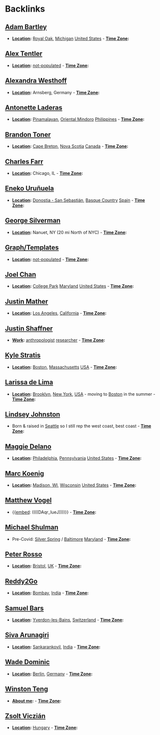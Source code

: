 
# Backlinks
## [Adam Bartley](<Adam Bartley.md>)
- **[Location](<Location.md>):** [Royal Oak](<Royal Oak.md>), [Michigan](<Michigan.md>) [United States](<United States.md>)
        - **[Time Zone](<Time Zone.md>):**

## [Alex Tentler](<Alex Tentler.md>)
- **[Location](<Location.md>):** [not-populated](<not-populated.md>)
        - **[Time Zone](<Time Zone.md>):**

## [Alexandra Westhoff](<Alexandra Westhoff.md>)
- **[Location](<Location.md>):** Arnsberg, Germany
        - **[Time Zone](<Time Zone.md>):**

## [Antonette Laderas](<Antonette Laderas.md>)
- **[Location](<Location.md>):** [Pinamalayan](<Pinamalayan.md>), [Oriental Mindoro](<Oriental Mindoro.md>) [Philippines](<Philippines.md>)
        - **[Time Zone](<Time Zone.md>):**

## [Brandon Toner](<Brandon Toner.md>)
- **[Location](<Location.md>):** [Cape Breton](<Cape Breton.md>), [Nova Scotia](<Nova Scotia.md>) [Canada](<Canada.md>)
        - **[Time Zone](<Time Zone.md>):**

## [Charles Farr](<Charles Farr.md>)
- **[Location](<Location.md>):** Chicago, IL
        - **[Time Zone](<Time Zone.md>):**

## [Eneko Uruñuela](<Eneko Uruñuela.md>)
- **[Location](<Location.md>):** [Donostia - San Sebastián](<Donostia - San Sebastián.md>), [Basque Country](<Basque Country.md>) [Spain](<Spain.md>)
        - **[Time Zone](<Time Zone.md>):**

## [George Silverman](<George Silverman.md>)
- **[Location](<Location.md>):** Nanuet, NY (20 mi North of NYC)
        - **[Time Zone](<Time Zone.md>):**

## [Graph/Templates](<Graph/Templates.md>)
- **[Location](<Location.md>):** [not-populated](<not-populated.md>)
                    - **[Time Zone](<Time Zone.md>):**

## [Joel Chan](<Joel Chan.md>)
- **[Location](<Location.md>):** [College Park](<College Park.md>) [Maryland](<Maryland.md>) [United States](<United States.md>)
        - **[Time Zone](<Time Zone.md>):**

## [Justin Mather](<Justin Mather.md>)
- **[Location](<Location.md>):** [Los Angeles](<Los Angeles.md>), [California](<California.md>)
        - **[Time Zone](<Time Zone.md>):**

## [Justin Shaffner](<Justin Shaffner.md>)
- **[Work](<Work.md>):** [anthropologist](<anthropologist.md>) [researcher](<researcher.md>)
        - **[Time Zone](<Time Zone.md>):**

## [Kyle Stratis](<Kyle Stratis.md>)
- **[Location](<Location.md>):** [Boston](<Boston.md>), [Massachusetts](<Massachusetts.md>) [USA](<USA.md>)
        - **[Time Zone](<Time Zone.md>):**

## [Larissa de Lima](<Larissa de Lima.md>)
- **[Location](<Location.md>):** [Brooklyn](<Brooklyn.md>), [New York](<New York.md>), [USA](<USA.md>) - moving to [Boston](<Boston.md>) in the summer
        - **[Time Zone](<Time Zone.md>):**

## [Lindsey Johnston](<Lindsey Johnston.md>)
- Born & raised in [Seattle](<Seattle.md>) so I still rep the west coast, best coast
        - **[Time Zone](<Time Zone.md>):**

## [Maggie Delano](<Maggie Delano.md>)
- **[Location](<Location.md>):** [Philadelphia](<Philadelphia.md>), [Pennsylvania](<Pennsylvania.md>) [United States](<United States.md>)
        - **[Time Zone](<Time Zone.md>):**

## [Marc Koenig](<Marc Koenig.md>)
- **[Location](<Location.md>):** [Madison, WI](<Madison, WI.md>), [Wisconsin](<Wisconsin.md>) [United States](<United States.md>)
        - **[Time Zone](<Time Zone.md>):**

## [Matthew Vogel](<Matthew Vogel.md>)
- {{[embed](<embed.md>): ((((DAqr_IueJ))))}}
        - **[Time Zone](<Time Zone.md>):**

## [Michael Shulman](<Michael Shulman.md>)
- Pre-Covid: [Silver Spring](<Silver Spring.md>) / [Baltimore](<Baltimore.md>) [Maryland](<Maryland.md>)
        - **[Time Zone](<Time Zone.md>):**

## [Peter Rosso](<Peter Rosso.md>)
- **[Location](<Location.md>):** [Bristol](<Bristol.md>), [UK](<UK.md>)
        - **[Time Zone](<Time Zone.md>):**

## [Reddy2Go](<Reddy2Go.md>)
- **[Location](<Location.md>):** [Bombay](<Bombay.md>), [India](<India.md>)
        - **[Time Zone](<Time Zone.md>):**

## [Samuel Bars](<Samuel Bars.md>)
- **[Location](<Location.md>):** [Yverdon-les-Bains](<Yverdon-les-Bains.md>), [Switzerland](<Switzerland.md>)
        - **[Time Zone](<Time Zone.md>):**

## [Siva Arunagiri](<Siva Arunagiri.md>)
- **[Location](<Location.md>):** [Sankarankovil](<Sankarankovil.md>), [India](<India.md>)
        - **[Time Zone](<Time Zone.md>):**

## [Wade Dominic](<Wade Dominic.md>)
- **[Location](<Location.md>):** [Berlin](<Berlin.md>), [Germany](<Germany.md>)
        - **[Time Zone](<Time Zone.md>):**

## [Winston Teng](<Winston Teng.md>)
- **[About me](<About me.md>):**
        - **[Time Zone](<Time Zone.md>):**

## [Zsolt Viczián](<Zsolt Viczián.md>)
- **[Location](<Location.md>):** [Hungary](<Hungary.md>)
        - **[Time Zone](<Time Zone.md>):**

